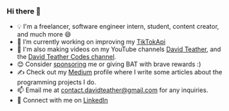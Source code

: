 ### Hi there 👋
- 💡 I'm a freelancer, software engineer intern, student, content creator, and much more 😄
- 🔭 I’m currently working on improving my [TikTokApi](https://github.com/davidteather/TikTok-Api)
- 🎥 I'm also making videos on my YouTube channels [David Teather](https://www.youtube.com/c/davidteather?sub_confirmation=1), and the [David Teather Codes channel](https://www.youtube.com/c/DavidTeatherCodes?sub_confirmation=1).
- 😊 Consider [sponsoring](https://github.com/sponsors/davidteather) me or giving BAT with brave rewards :)
- ✍️ Check out my [Medium](https://medium.com/@davidteather) profile where I write some articles about the programming projects I do.
- 📫 Email me at contact.davidteather@gmail.com for any inquiries.
- 🐧 Connect with me on [LinkedIn](https://www.linkedin.com/in/davidteather/)
